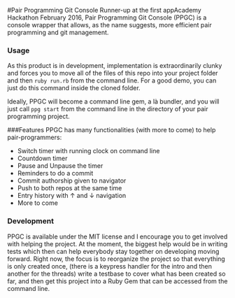 #Pair Programming Git Console
Runner-up at the first appAcademy Hackathon February 2016, Pair Programming Git Console (PPGC)
is a console wrapper that allows, as the name suggests, more efficient pair programming and git
management.

### Usage
As this product is in development, implementation is extraordinarily clunky and forces you to
move all of the files of this repo into your project folder and then `ruby run.rb` from the
command line. For a good demo, you can just do this command inside the cloned folder.

Ideally, PPGC will become a command line gem, a là bundler, and you will just call
`ppg start` from the command line in the directory of your pair programming project.

###Features
PPGC has many functionalities (with more to come) to help pair-programmers:

- Switch timer with running clock on command line
- Countdown timer
- Pause and Unpause the timer
- Reminders to do a commit
- Commit authorship given to navigator
- Push to both repos at the same time
- Entry history with ↑ and ↓ navigation
- More to come

### Development
PPGC is available under the MIT license and I encourage you to get involved with
helping the project.
At the moment, the biggest help would be in writing tests
which then can help everybody stay together on developing moving forward.
Right now, the focus is to reorganize the project so that everything is only created once,
(there is a keypress handler for the intro and then another for the threads)
write a testbase to cover what has been created so far, and then get this project into
a Ruby Gem that can be accessed from the command line.
